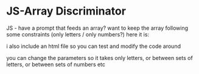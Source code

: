 # JS-Array Discriminator

JS - have a prompt that feeds an array? 
want to keep the array following some constraints (only letters / only numbers?)
here it is:

i also include an html file so you can test and modify the code around

you can change the parameters so it takes only letters, or between sets 
of letters, or between sets of numbers etc
